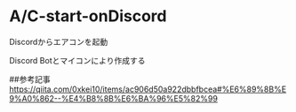 # A/C-start-onDiscord
Discordからエアコンを起動

Discord Botとマイコンにより作成する

##参考記事
https://qiita.com/0xkei10/items/ac906d50a922dbbfbcea#%E6%89%8B%E9%A0%862--%E4%B8%8B%E6%BA%96%E5%82%99